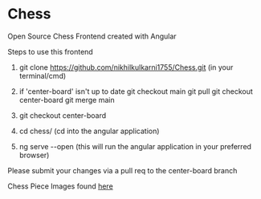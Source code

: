 # Chess
Open Source Chess Frontend created with Angular

Steps to use this frontend

1) git clone https://github.com/nikhilkulkarni1755/Chess.git (in your terminal/cmd)

2) if 'center-board' isn't up to date 
    git checkout main
    git pull
    git checkout center-board
    git merge main

3) git checkout center-board

4) cd chess/ (cd into the angular application)

5) ng serve --open (this will run the angular application in your preferred browser)

Please submit your changes via a pull req to the center-board branch

Chess Piece Images found [here](https://commons.wikimedia.org/wiki/Category:PNG_chess_pieces/Standard_transparent)